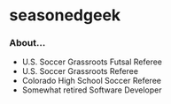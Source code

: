# seasonedgeek

### About...
- U.S. Soccer Grassroots Futsal Referee
- U.S. Soccer Grassroots Referee
- Colorado High School Soccer Referee
- Somewhat retired Software Developer

